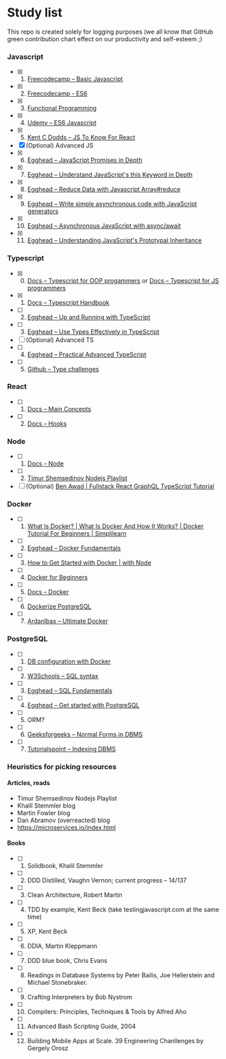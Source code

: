 # Study list

This repo is created solely for logging purposes (we all know that GitHub green contribution chart effect on our productivity and self-esteem ;)

### Javascript
- [x] 1. [Freecodecamp – Basic Javascript](https://www.freecodecamp.org/learn/javascript-algorithms-and-data-structures/#basic-javascript)
- [x] 2. [Freecodecamp - ES6](https://www.freecodecamp.org/learn/javascript-algorithms-and-data-structures/#es6)
- [x] 3. [Functional Programming](https://www.freecodecamp.org/learn/javascript-algorithms-and-data-structures/#functional-programming)
- [x] 4. [Udemy – ES6 Javascript](https://coursehunter.net/course/udemy-javascript-es6-tutorial)
- [x] 5. [Kent C Dodds – JS To Know For React](https://kentcdodds.com/blog/javascript-to-know-for-react/)
- [x] (Optional) Advanced JS
- [x] 6. [Egghead – JavaScript Promises in Depth](https://egghead.io/courses/javascript-promises-in-depth)
- [x] 7. [Egghead – Understand JavaScript's this Keyword in Depth](https://egghead.io/courses/understand-javascript-s-this-keyword-in-depth)
- [x] 8. [Egghead – Reduce Data with Javascript Array#reduce](https://egghead.io/courses/reduce-data-with-javascript-array-reduce)
- [x] 9. [Egghead – Write simple asynchronous code with JavaScript generators](https://egghead.io/courses/write-simple-asynchronous-code-with-javascript-generators)
- [x] 10. [Egghead – Asynchronous JavaScript with async/await](https://egghead.io/courses/asynchronous-javascript-with-async-await)
- [x] 11. [Egghead – Understanding JavaScript's Prototypal Inheritance](https://egghead.io/courses/understanding-javascript-s-prototypal-inheritance)

### Typescript
- [x] 0. [Docs – Typescript for OOP progammers](https://www.typescriptlang.org/docs/handbook/typescript-in-5-minutes-oop.html) or [Docs – Typescript for JS programmers](https://www.typescriptlang.org/docs/handbook/typescript-in-5-minutes.html)
- [x] 1. [Docs – Typescript Handbook](https://www.typescriptlang.org/docs/handbook/2/basic-types.html)
- [ ] 2. [Egghead – Up and Running with TypeScript](https://egghead.io/courses/up-and-running-with-typescript)
- [ ] 3. [Egghead – Use Types Effectively in TypeScript](https://egghead.io/courses/use-types-effectively-in-typescript)
- [ ] (Optional) Advanced TS
- [ ] 4. [Egghead – Practical Advanced TypeScript](https://egghead.io/courses/practical-advanced-typescript)
- [ ] 5. [Github – Type challenges](https://github.com/type-challenges/type-challenges)

### React
- [ ] 1. [Docs – Main Concepts](https://reactjs.org/docs/hello-world.html)
- [ ] 2. [Docs – Hooks](https://reactjs.org/docs/hooks-intro.html)

### Node
- [ ] 1. [Docs – Node](https://nodejs.org/en/docs/)
- [ ] 2. [Timur Shemsedinov Nodejs Playlist](https://www.youtube.com/playlist?list=PLHhi8ymDMrQZmXEqIIlq2S9-Ibh9b_-rQ)
- [ ] (Optional) [Ben Awad | Fullstack React GraphQL TypeScript Tutorial](https://www.youtube.com/watch?v=I6ypD7qv3Z8&t=780s&ab_channel=BenAwadBenAwad%D0%9F%D0%BE%D0%B4%D1%82%D0%B2%D0%B5%D1%80%D0%B6%D0%B4%D0%B5%D0%BD%D0%BE)

### Docker
- [ ] 1. [What Is Docker? | What Is Docker And How It Works? | Docker Tutorial For Beginners | Simplilearn](https://www.youtube.com/watch?v=rOTqprHv1YE&ab_channel=Simplilearn)
- [ ] 2. [Egghead – Docker Fundamentals](https://egghead.io/courses/docker-fundamentals-0cb53b55)
- [ ] 3. [How to Get Started with Docker | with Node](https://www.youtube.com/watch?v=iqqDU2crIEQ&ab_channel=Docker)
- [ ] 4. [Docker for Beginners](https://www.youtube.com/watch?v=zJ6WbK9zFpI&ab_channel=KodeKloud)
- [ ] 5. [Docs – Docker](https://docs.docker.com/get-started/)
- [ ] 6. [Dockerize PostgreSQL](https://docs.docker.com/samples/postgresql_service/)
- [ ] 7. [Ardanlbas – Ultimate Docker](https://coursehunter.net/course/ultimate-docker)

### PostgreSQL
- [ ] 1. [DB configuration with Docker](https://medium.com/analytics-vidhya/getting-started-with-postgresql-using-docker-compose-34d6b808c47c)
- [ ] 2. [W3Schools – SQL syntax](https://www.w3schools.com/sql/)
- [ ] 3. [Egghead – SQL Fundamentals](https://egghead.io/courses/sql-fundamentals)
- [ ] 4. [Egghead – Get started with PostgreSQL](https://egghead.io/courses/get-started-with-postgresql)
- [ ] 5. ORM?
- [ ] 6. [Geeksforgeeks – Normal Forms in DBMS](https://www.geeksforgeeks.org/normal-forms-in-dbms/)
- [ ] 7. [Tutorialspoint – Indexing DBMS](https://www.tutorialspoint.com/dbms/dbms_indexing.htm)

### Heuristics for picking resources

#### Articles, reads
* Timur Shemsedinov Nodejs Playlist
* Khalil Stemmler blog
* Martin Fowler blog
* Dan Abramov (overreacted) blog
* https://microservices.io/index.html

#### Books
- [ ] 1. Solidbook, Khalil Stemmler
- [ ] 2. DDD Distilled, Vaughn Vernon; current progress – 14/137
- [ ] 3. Clean Architecture, Robert Martin
- [ ] 4. TDD by example, Kent Beck (take testingjavascript.com at the same time)
- [ ] 5. XP, Kent Beck
- [ ] 6. DDIA, Martin Kleppmann
- [ ] 7. DDD blue book, Chris Evans
- [ ] 8. Readings in Database Systems by Peter Bailis, Joe Hellerstein and Michael Stonebraker.
- [ ] 9. Crafting Interpreters by Bob Nystrom
- [ ] 10. Compilers: Principles, Techniques & Tools by Alfred Aho
- [ ] 11. Advanced Bash Scripting Guide, 2004
- [ ] 12. Building Mobile Apps at Scale. 39 Engineering Chanllenges by Gergely Orosz


